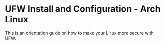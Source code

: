 # UFW Install and Configuration - Arch Linux
This is an orientation guide on how to make your Linux more secure with UFW.
